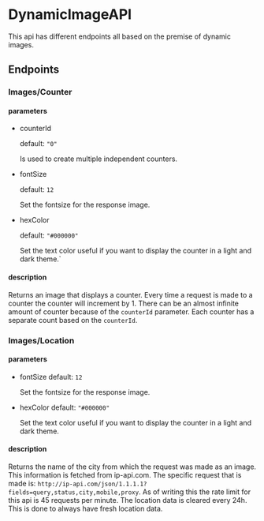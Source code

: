# DynamicImageAPI

This api has different endpoints all based on the premise of dynamic images.

## Endpoints

### Images/Counter

#### parameters

- counterId

    default: `"0"`

    Is used to create multiple independent counters.

- fontSize
  
   default: `12`

   Set the fontsize for the response image.
  
- hexColor

   default: `"#000000"`

   Set the text color useful if you want to display the counter in a light and dark theme.`
  

#### description
Returns an image that displays a counter. 
Every time a request is made to a counter the counter will increment by 1.
There can be an almost infinite amount of counter because of the `counterId` parameter. 
Each counter has a separate count based on the `counterId`.

### Images/Location

#### parameters

- fontSize
   default: `12`

   Set the fontsize for the response image.


- hexColor
  default: `"#000000"`

  Set the text color useful if you want to display the counter in a light and dark theme.

#### description
Returns the name of the city from which the request was made as an image.
This information is fetched from ip-api.com. The specific request that is made is: `http://ip-api.com/json/1.1.1.1?fields=query,status,city,mobile,proxy`.
As of writing this the rate limit for this api is 45 requests per minute.
The location data is cleared every 24h. This is done to always have fresh location data. 
